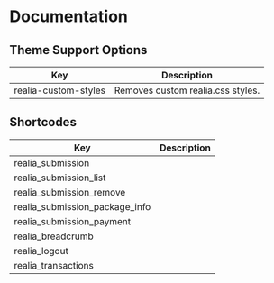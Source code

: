 # Documentation

## Theme Support Options

| Key                       | Description                            |
|---------------------------|----------------------------------------|
| realia-custom-styles      | Removes custom realia.css styles.      |


## Shortcodes

| Key                             | Description                            |
|---------------------------------|----------------------------------------|
| realia_submission               |                                        |
| realia_submission_list          |                                        |
| realia_submission_remove        |                                        |
| realia_submission_package_info  |                                        |
| realia_submission_payment       |                                        |
| realia_breadcrumb               |                                        |
| realia_logout                   |                                        |
| realia_transactions             |                                        |
